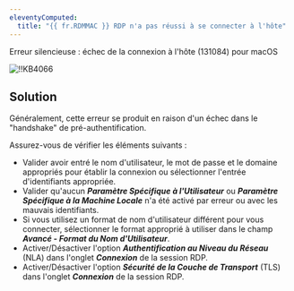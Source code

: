 ```yaml
---
eleventyComputed:
  title: "{{ fr.RDMMAC }} RDP n'a pas réussi à se connecter à l'hôte"
---
```

Erreur silencieuse : échec de la connexion à l'hôte (131084) pour macOS

![!!KB4066](https://cdnweb.devolutions.net/docs/docs_en_kb_KB4066.png)
## Solution
Généralement, cette erreur se produit en raison d'un échec dans le "handshake" de pré-authentification.

Assurez-vous de vérifier les éléments suivants :

* Valider avoir entré le nom d'utilisateur, le mot de passe et le domaine appropriés pour établir la connexion ou sélectionner l'entrée d'identifiants appropriée.
* Valider qu'aucun ***Paramètre Spécifique à l'Utilisateur*** ou ***Paramètre Spécifique à la Machine Locale*** n'a été activé par erreur ou avec les mauvais identifiants.
* Si vous utilisez un format de nom d'utilisateur différent pour vous connecter, sélectionner le format approprié à utiliser dans le champ ***Avancé - Format du Nom d'Utilisateur***.
* Activer/Désactiver l'option ***Authentification au Niveau du Réseau*** (NLA) dans l'onglet ***Connexion*** de la session RDP.
* Activer/Désactiver l'option ***Sécurité de la Couche de Transport*** (TLS) dans l'onglet ***Connexion*** de la session RDP.
